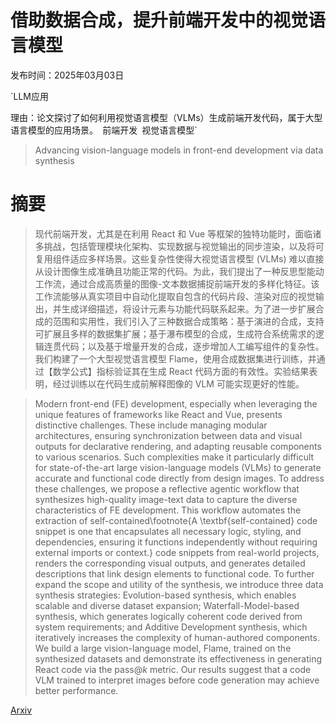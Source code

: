 # 借助数据合成，提升前端开发中的视觉语言模型

发布时间：2025年03月03日

`LLM应用

理由：论文探讨了如何利用视觉语言模型（VLMs）生成前端开发代码，属于大型语言模型的应用场景。` `前端开发` `视觉语言模型`

> Advancing vision-language models in front-end development via data synthesis

# 摘要

> 现代前端开发，尤其是在利用 React 和 Vue 等框架的独特功能时，面临诸多挑战，包括管理模块化架构、实现数据与视觉输出的同步渲染，以及将可复用组件适应多样场景。这些复杂性使得大视觉语言模型 (VLMs) 难以直接从设计图像生成准确且功能正常的代码。为此，我们提出了一种反思型能动工作流，通过合成高质量的图像-文本数据捕捉前端开发的多样化特征。该工作流能够从真实项目中自动化提取自包含的代码片段、渲染对应的视觉输出，并生成详细描述，将设计元素与功能代码联系起来。为了进一步扩展合成的范围和实用性，我们引入了三种数据合成策略：基于演进的合成，支持可扩展且多样的数据集扩展；基于瀑布模型的合成，生成符合系统需求的逻辑连贯代码；以及基于增量开发的合成，逐步增加人工编写组件的复杂性。我们构建了一个大型视觉语言模型 Flame，使用合成数据集进行训练，并通过【数学公式】指标验证其在生成 React 代码方面的有效性。实验结果表明，经过训练以在代码生成前解释图像的 VLM 可能实现更好的性能。

> Modern front-end (FE) development, especially when leveraging the unique features of frameworks like React and Vue, presents distinctive challenges. These include managing modular architectures, ensuring synchronization between data and visual outputs for declarative rendering, and adapting reusable components to various scenarios. Such complexities make it particularly difficult for state-of-the-art large vision-language models (VLMs) to generate accurate and functional code directly from design images. To address these challenges, we propose a reflective agentic workflow that synthesizes high-quality image-text data to capture the diverse characteristics of FE development. This workflow automates the extraction of self-contained\footnote{A \textbf{self-contained} code snippet is one that encapsulates all necessary logic, styling, and dependencies, ensuring it functions independently without requiring external imports or context.} code snippets from real-world projects, renders the corresponding visual outputs, and generates detailed descriptions that link design elements to functional code. To further expand the scope and utility of the synthesis, we introduce three data synthesis strategies: Evolution-based synthesis, which enables scalable and diverse dataset expansion; Waterfall-Model-based synthesis, which generates logically coherent code derived from system requirements; and Additive Development synthesis, which iteratively increases the complexity of human-authored components. We build a large vision-language model, Flame, trained on the synthesized datasets and demonstrate its effectiveness in generating React code via the $\text{pass}@k$ metric. Our results suggest that a code VLM trained to interpret images before code generation may achieve better performance.

[Arxiv](https://arxiv.org/abs/2503.01619)
